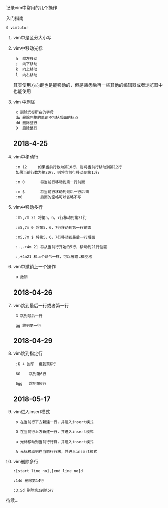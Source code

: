 记录vim中常用的几个操作

入门指南

    $ vimtutor

1. vim中是区分大小写
2. vim中移动光标

        h  向左移动        
        j  向下移动        
        k  向上移动        
        l  向右移动

    其实使用方向键也是能移动的，但是熟悉后再一些其他的编辑器或者浏览器中也能使用

3. vim 中删除

        x 删除光标所在的字母
        dw 删除完整的单词不包括后面的标点
        dd 删除整行
        D  删除整行
 

    ## 2018-4-25

4. vim中移动行 

        :m 12     如果当前行数为第10行，则将当前行移动到第12行
        如果当前行数为第20行，则将当前行移动到第13行
        
        :m 0       将当前行移动到第一行前面
        
        :m $       将当前行移动到最后一行后面
        :m0        后面的空格可以省略不写

5. vim中移动多行

        :m5,7m 21 将第5，6，7行移动到第21行
        
        :m5,7m 0 将第5，6，7行移动到第一行前面
        
        :m5,7m $ 将第5，6，7行移动到最后一行后面
        
        :.,.+4m 21 将从当前行开始的5行，移动到21行位置
        
        :,+4m21 和上个命令一样，可以省略.和空格

6. vim中撤销上一个操作

        u 撤销

 

    ## 2018-04-26
7. vim跳到最后一行或者第一行

        G 跳到最后一行
        
        gg 跳到第一行

 

 

    ## 2018-04-29 
    
8. vim跳到指定行

        :6 + 回车  跳到第6行
        
        6G    跳到第6行
        
        6gg   跳到第6行


    
    ## 2018-05-17
    
9. vim进入insert模式

        o 在当前行下方新建一行，并进入insert模式
        
        O 在当前行上方新建一行，并进入insert模式
        
        a 光标移动到当前行行首，并进入insert模式
        
        A 光标移动到在当前行行末，并进入insert模式

10. vim删除多行

        :[start_line_no],[end_line_no]d
            
        :14d 删除第14行
            
        :3,5d 删除第3到第5行

待续...
